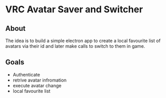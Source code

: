 # VRC Avatar Saver and Switcher

## About
The idea is to build a simple electron app to create a local favourite list of avatars via their id and later make calls to switch to them in game.

## Goals
- Authenticate
- retrive avatar infromation
- execute avatar change
- local favourite list
